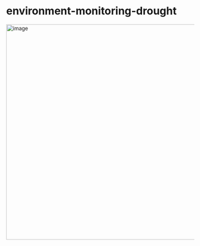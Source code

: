 # environment-monitoring-drought
<img width="577" alt="image" src="https://user-images.githubusercontent.com/62121850/208835975-379d5a61-6d95-4f4c-8e2e-d1a81f381ce6.png">
